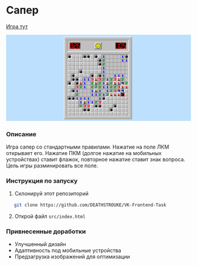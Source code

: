 # Сапер

[Игра тут](https://deathstrouke.github.io/VK-Frontend-Task/)

![Alt-игровое_поле](./preview/game-full-width.jpg)

### Описание

Игра сапер со стандартными правилами. Нажатие на поле ЛКМ открывает его. Нажатие ПКМ (долгое нажатие на мобильных
устройствах) ставит флажок, повторное нажатие ставит знак вопроса. Цель игры разминировать все поле.

### Инструкция по запуску

1. Склонируй этот репозиторий

```sh
   git clone https://github.com/DEATHSTROUKE/VK-Frontend-Task
```

2. Открой файл `src/index.html`

### Привнесенные доработки

- Улучшенный дизайн
- Адаптивность под мобильные устройства
- Предзагрузка изображений для оптимизации